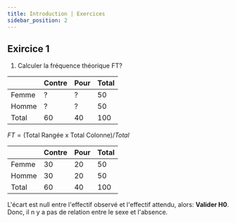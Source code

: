 ```yaml
---
title: Introduction | Exercices
sidebar_position: 2
---
```


## Exircice 1

1. Calculer la fréquence théorique FT?

|       | Contre | Pour | Total |
| ----- | ------ | ---- | ----- |
| Femme | ?      | ?    | 50    |
| Homme | ?      | ?    | 50    |
| Total | 60     | 40   | 100   |

$FT = \lparen \text{Total Rangée x Total Colonne} \rparen / Total$

|       | Contre | Pour | Total |
| ----- | ------ | ---- | ----- |
| Femme | 30     | 20   | 50    |
| Homme | 30     | 20   | 50    |
| Total | 60     | 40   | 100   |

L'écart est null entre l'effectif observé et l'effectif attendu, alors: **Valider H0**. Donc, il n y a pas de relation entre le sexe et l'absence.
